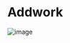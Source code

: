 # Addwork <br>
![image](https://github.com/MahsumaRezai/Addwork/assets/110189253/db2fd78f-d32d-4c68-82e2-420877eb0cc6)
